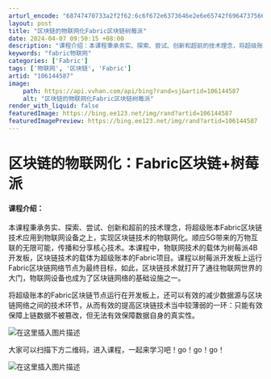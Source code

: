 ```yaml
---
arturl_encode: "68747470733a2f2f62:6c6f672e6373646e2e6e65742f69647375663639383938372f:61727469636c652f64657461696c732f313036313434353837"
layout: post
title: "区块链的物联网化Fabric区块链树莓派"
date: 2024-04-07 09:50:15 +08:00
description: "课程介绍：本课程秉承务实、探索、尝试、创新和超前的技术理念，将超级账本Fabric区块链技术应用到物"
keywords: "fabric物联网"
categories: ['Fabric']
tags: ['物联网', '区块链', 'Fabric']
artid: "106144587"
image:
    path: https://api.vvhan.com/api/bing?rand=sj&artid=106144587
    alt: "区块链的物联网化Fabric区块链树莓派"
render_with_liquid: false
featuredImage: https://bing.ee123.net/img/rand?artid=106144587
featuredImagePreview: https://bing.ee123.net/img/rand?artid=106144587
---
```


# 区块链的物联网化：Fabric区块链+树莓派

#### 课程介绍：

本课程秉承务实、探索、尝试、创新和超前的技术理念，将超级账本Fabric区块链技术应用到物联网设备之上，实现区块链技术的物联网化。顺应5G带来的万物互联的无限可能，传播和分享核心技术。本课程中，物联网技术的载体为树莓派4B开发板，区块链技术的载体为超级账本的Fabric项目。课程以树莓派开发板上运行Fabric区块链网络节点为最终目标，如此，区块链技术就打开了通往物联网世界的大门，物联网设备也成为了区块链网络的基础设施之一。

将超级账本的Fabric区块链节点运行在开发板上，还可以有效的减少数据源与区块链网络之间的技术环节，从而有效的提高区块链技术当中较薄弱的一环：只能有效保障上链数据不被篡改，但无法有效保障数据自身的真实性。

![在这里插入图片描述](https://i-blog.csdnimg.cn/blog_migrate/a91982cdfb708dd0ddd064ca553e2032.png#pic_center)
  
大家可以扫描下方二维码，进入课程，一起来学习吧！go！go！go！
  
![在这里插入图片描述](https://i-blog.csdnimg.cn/blog_migrate/9e70be0eab650526b1df47381b095084.jpeg#pic_center)